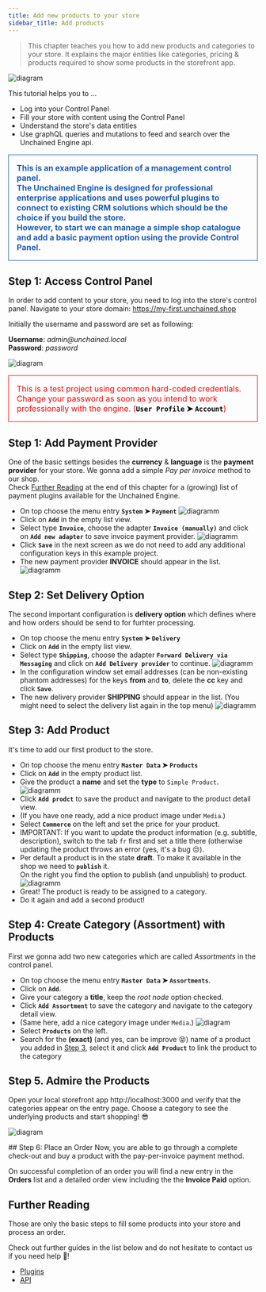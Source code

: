 ```yaml
---
title: Add new products to your store
sidebar_title: Add products
---
```


<style>
  .warning {
    color: red;
    font-size: 1rem;
    padding: 1rem;
    border: 1px solid red;
  }

  .info {
    color: #1f5cb4;
    font-weight: bold;
    font-size: 1rem;
    padding: 1rem;
    border: 1px solid #1f5cb4;
  }

  code: {
    color: black;
  }
  .normal {
    color: black;
  }
</style>

> This chapter teaches you how to add new products and categories to your store. It explains the major entities like categories, pricing & products required to show some products in the storefront app.

![diagram](../images/getting-started/Engine_Setup.png)

This tutorial helps you to ...

- Log into your Control Panel
- Fill your store with content using the Control Panel
- Understand the store's data entities
- Use graphQL queries and mutations to feed and search over the Unchained Engine api.

<p class="info">This is an example application of a management control panel.<br />The Unchained Engine is designed for professional enterprise applications and uses powerful plugins to connect to existing CRM solutions which should be the choice if you build the store.<br />However, to start we can manage a simple shop catalogue and add a basic payment option using the provide Control Panel.</p>

## Step 1: Access Control Panel

In order to add content to your store, you need to log into the store's control panel.
Navigate to your store domain: https://my-first.unchained.shop

Initially the username and password are set as following:

**Username**: _admin@unchained.local_<br />
**Password**: _password_

![diagram](../images/getting-started/Control_Panel_Start_View.png)

<p class="warning">This is a test project using common hard-coded credentials. Change your password as soon as you intend to work professionally with the engine. (<b class="normal"><code class="language-text">User Profile</code> ➤ <code class="language-text">Account</code></b>)</p>

## Step 1: Add Payment Provider

One of the basic settings besides the **currency** & **language** is the **payment provider** for your store. We gonna add a simple _Pay per invoice_ method to our shop.<br />
Check [Further Reading](#further_reading) at the end of this chapter for a (growing) list of payment plugins available for the Unchained Engine.

- On top choose the menu entry **`System` ➤ `Payment`**
![diagramm](../images/getting-started/Control_Panel_System_Payment.png)
- Click on **`Add`** in the empty list view.
- Select type **`Invoice`**, choose the adapter **`Invoice (manually)`** and click on **`Add new adapter`** to save invoice payment provider.
![diagramm](../images/getting-started/Control_Panel_Payment_Invoice.png)
- Click **`Save`** in the next screen as we do not need to add any additional configuration keys in this example project.
- The new payment provider **INVOICE** should appear in the list.
![diagramm](../images/getting-started/Control_Panel_Payment_List.png)

## Step 2: Set Delivery Option

The second important configuration is **delivery option** which defines where and how orders should be send to for furhter processing.<br />

- On top choose the menu entry **`System` ➤ `Delivery`**
- Click on **`Add`** in the empty list view.
- Select type **`Shipping`**, choose the adapter **`Forward Delivery via Messaging`** and click on **`Add Delivery provider`** to continue.
![diagramm](../images/getting-started/Control_Panel_Delivery_Shipping.png)
- In the configuration window set email addresses (can be non-existing phantom addresses) for the keys **from** and **to**, delete the **cc** key and click **`Save`**.
- The new delivery provider **SHIPPING** should appear in the list. (You might need to select the delivery list again in the top menu)
![diagramm](../images/getting-started/Control_Panel_Delivery_List.png)


## Step 3: Add Product 

It's time to add our first product to the store.
- On top choose the menu entry **`Master Data` ➤ `Products`**
- Click on **`Add`** in the empty product list.
- Give the product a **name** and set the **type** to `Simple Product`. 
![diagramm](../images/getting-started/Control_Panel_Product_Toothbrush_Add.png)
- Click **`Add prodct`** to save the product and navigate to the product detail view.
- (If you have one ready, add a nice product image under `Media`.)
- Select **`Commerce`** on the left and set the price for your product.
- IMPORTANT: If you want to update the product information (e.g. subtitle, description), switch to the tab `fr` first and set a title there (otherwise updating the product throws an error (yes, it's a bug 😒).
- Per default a product is in the state **draft**. To make it available in the shop we need to **`publish`** it.<br />On the right you find the option to publish (and unpublish) to product.
![diagramm](../images/getting-started/Control_Panel_Product_Matchbox_Publish.png)
- Great! The product is ready to be assigned to a category.
- Do it again and add a second product!


## Step 4: Create Category (Assortment) with Products

First we gonna add two new categories which are called _Assortments_ in the control panel.
- On top choose the menu entry **`Master Data` ➤ `Assortments`**.
- Click on **`Add`**.
- Give your category a **title**, keep the _root node_ option checked.
- Click **`Add Assortment`** to save the category and navigate to the category detail view.
- (Same here, add a nice category image under `Media`.)
![diagram](../images/getting-started/Control_Panel_Assortment_Camping_Details.png)
- Select **`Products`** on the left.
- Search for the **(exact)** (and yes, can be improve 😝) name of a product you added in [Step 3](#step-3-add-product), select it
and click **`Add Product`** to link the product to the category 

## Step 5. Admire the Products
Open your local storefront app http://localhost:3000 and verify that the categories appear on the entry page.
Choose a category to see the underlying products and start shopping! 😎

![diagram](../images/getting-started/Storefront_Startscreen.png)

## Step 6: Place an Order
Now, you are able to go through a complete check-out and buy a product with the pay-per-invoice payment method.

On successful completion of an order you will find a new entry in the **Orders** list and a detailed order view including the the **Invoice Paid** option. 



## Further Reading
Those are only the basic steps to fill some products into your store and process an order.

Check out further guides in the list below and do not hesitate to contact us if you need help 🍫!

- [Plugins](plugins/plugin-overview)
- [API](api)
